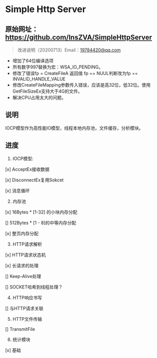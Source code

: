 # Simple Http Server

## 原始网址：https://github.com/InsZVA/SimpleHttpServer
> 改进说明（20200713）Email：19784420@qq.com
* 增加了64位编译选项
* 所有数字997替换为宏：WSA_IO_PENDING。
* 修改了错误fp = CreateFileA 返回值 fp == NUUL判断改为fp == INVALID_HANDLE_VALUE
* 修改CreateFileMapping参数传入错误，应该是高32位，低32位。使用GetFileSizeEx支持大于4G的文件。
* 解决CPU占用太大的问题。

## 说明

IOCP模型作为高性能IO模型，线程本地内存池，文件缓存，分析模块。

## 进度

1. IOCP模型:

[x] AcceptEx接收数据

[x] DisconnectEx复用Sokcet

[x] 消息循环 

2. 内存池

[x] 16Bytes * [1-32] 的小块内存分配

[] 512Bytes * [1 - 8]的中等内存分配

[x] 整页内存分配

3. HTTP请求解析

[x] HTTP请求状态机

[x] 长请求的处理

[] Keep-Alive处理

[] SOCKET哈希到线程处理？

4. HTTP响应书写

[] 与HTTP请求关联

5. HTTP文件传输

[] TransmitFile

6. 统计模块

[x] 基础